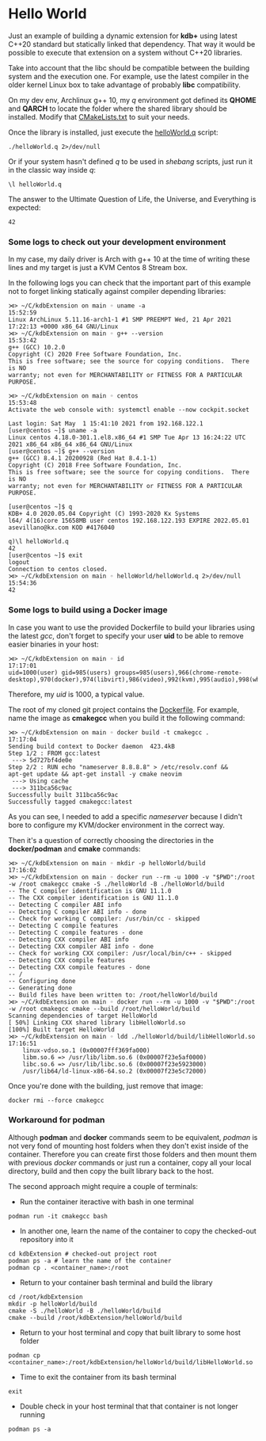 # Hello World

Just an example of building a dynamic extension for **kdb+** using latest C++20 standard but statically linked that dependency. That way it would be possible to execute that extension on a system without C++20 libraries.

Take into account that the libc should be compatible between the building system and the execution one. For example, use the latest compiler in the older kernel Linux box to take advantage of probably **libc** compatibility.

On my dev env, Archlinux g++ 10, my *q* environment got defined its **QHOME** and **QARCH** to locate the folder where the shared library should be installed. Modify that [CMakeLists.txt](CMakeLists.txt) to suit your needs.

Once the library is installed, just execute the [helloWorld.q](helloWorld.q) script:

	./helloWorld.q 2>/dev/null

Or if your system hasn't defined *q* to be used in *shebang* scripts, just run it in the classic way inside *q*:

	\l helloWorld.q

The answer to the Ultimate Question of Life, the Universe, and Everything is expected:

	42

### Some logs to check out your development environment

In my case, my daily driver is Arch with g++ 10 at the time of writing these lines and my target is just a KVM Centos 8 Stream box. 

In the following logs you can check that the important part of this example not to forget linking statically against compiler depending libraries:

````
⋊> ~/C/kdbExtension on main ◦ uname -a                                                                        15:52:59
Linux ArchLinux 5.11.16-arch1-1 #1 SMP PREEMPT Wed, 21 Apr 2021 17:22:13 +0000 x86_64 GNU/Linux
⋊> ~/C/kdbExtension on main ◦ g++ --version                                                                   15:53:42
g++ (GCC) 10.2.0
Copyright (C) 2020 Free Software Foundation, Inc.
This is free software; see the source for copying conditions.  There is NO
warranty; not even for MERCHANTABILITY or FITNESS FOR A PARTICULAR PURPOSE.

⋊> ~/C/kdbExtension on main ◦ centos                                                                          15:53:48
Activate the web console with: systemctl enable --now cockpit.socket

Last login: Sat May  1 15:41:10 2021 from 192.168.122.1
[user@centos ~]$ uname -a
Linux centos 4.18.0-301.1.el8.x86_64 #1 SMP Tue Apr 13 16:24:22 UTC 2021 x86_64 x86_64 x86_64 GNU/Linux
[user@centos ~]$ g++ --version
g++ (GCC) 8.4.1 20200928 (Red Hat 8.4.1-1)
Copyright (C) 2018 Free Software Foundation, Inc.
This is free software; see the source for copying conditions.  There is NO
warranty; not even for MERCHANTABILITY or FITNESS FOR A PARTICULAR PURPOSE.

[user@centos ~]$ q
KDB+ 4.0 2020.05.04 Copyright (C) 1993-2020 Kx Systems
l64/ 4(16)core 15658MB user centos 192.168.122.193 EXPIRE 2022.05.01 asevillano@kx.com KOD #4176040

q)\l helloWorld.q
42
[user@centos ~]$ exit
logout
Connection to centos closed.
⋊> ~/C/kdbExtension on main ◦ helloWorld/helloWorld.q 2>/dev/null                                             15:54:36
42
````

### Some logs to build using a Docker image

In case you want to use the provided Dockerfile to build your libraries using the latest *gcc*, don't forget to specify your user **uid** to be able to remove easier binaries in your host:

````
⋊> ~/C/kdbExtension on main ◦ id                                                                              17:17:01
uid=1000(user) gid=985(users) groups=985(users),966(chrome-remote-desktop),970(docker),974(libvirt),986(video),992(kvm),995(audio),998(wheel)
````

Therefore, my *uid* is 1000, a typical value.

The root of my cloned git project contains the [Dockerfile](../Dockerfile). For example, name the image as **cmakegcc** when you build it the following command:

````
⋊> ~/C/kdbExtension on main ◦ docker build -t cmakegcc .                                                      17:17:04
Sending build context to Docker daemon  423.4kB
Step 1/2 : FROM gcc:latest
 ---> 5d727bf4de0e
Step 2/2 : RUN echo "nameserver 8.8.8.8" > /etc/resolv.conf &&     apt-get update && apt-get install -y cmake neovim
 ---> Using cache
 ---> 311bca56c9ac
Successfully built 311bca56c9ac
Successfully tagged cmakegcc:latest
````

As you can see, I needed to add a specific *nameserver* because I didn't bore to configure my KVM/docker environment in the correct way.

Then it's a question of correctly choosing the directories in the **docker/podman** and **cmake** commands:

````
⋊> ~/C/kdbExtension on main ◦ mkdir -p helloWorld/build                                                       17:16:02
⋊> ~/C/kdbExtension on main ◦ docker run --rm -u 1000 -v "$PWD":/root -w /root cmakegcc cmake -S ./helloWorld -B ./helloWorld/build
-- The C compiler identification is GNU 11.1.0
-- The CXX compiler identification is GNU 11.1.0
-- Detecting C compiler ABI info
-- Detecting C compiler ABI info - done
-- Check for working C compiler: /usr/bin/cc - skipped
-- Detecting C compile features
-- Detecting C compile features - done
-- Detecting CXX compiler ABI info
-- Detecting CXX compiler ABI info - done
-- Check for working CXX compiler: /usr/local/bin/c++ - skipped
-- Detecting CXX compile features
-- Detecting CXX compile features - done
-- /
-- Configuring done
-- Generating done
-- Build files have been written to: /root/helloWorld/build
⋊> ~/C/kdbExtension on main ◦ docker run --rm -u 1000 -v "$PWD":/root -w /root cmakegcc cmake --build /root/helloWorld/build
Scanning dependencies of target HelloWorld
[ 50%] Linking CXX shared library libHelloWorld.so
[100%] Built target HelloWorld
⋊> ~/C/kdbExtension on main ◦ ldd ./helloWorld/build/libHelloWorld.so                                         17:16:51
	linux-vdso.so.1 (0x00007fff369fa000)
	libm.so.6 => /usr/lib/libm.so.6 (0x00007f23e5af0000)
	libc.so.6 => /usr/lib/libc.so.6 (0x00007f23e5923000)
	/usr/lib64/ld-linux-x86-64.so.2 (0x00007f23e5c72000)
````

Once you're done with the building, just remove that image:

````
docker rmi --force cmakegcc
````

### Workaround for podman

Although **podman** and **docker** commands seem to be equivalent, *podman* is not very fond of mounting host folders when they don't exist inside of the container. Therefore you can create first those folders and then mount them with previous *docker* commands or just run a container, copy all your local directory, build and then copy the built library back to the host.

The second approach might require a couple of terminals:

- Run the container iteractive with bash in one terminal
````
podman run -it cmakegcc bash
````
- In another one, learn the name of the container to copy the checked-out repository into it
````
cd kdbExtension # checked-out project root
podman ps -a # learn the name of the container
podman cp . <container_name>:/root
````
- Return to your container bash terminal and build the library
````
cd /root/kdbExtension
mkdir -p helloWorld/build 
cmake -S ./helloWorld -B ./helloWorld/build
cmake --build /root/kdbExtension/helloWorld/build
````
- Return to your host terminal and copy that built library to some host folder
````
podman cp <container_name>:/root/kdbExtension/helloWorld/build/libHelloWorld.so
````
- Time to exit the container from its bash terminal
````
exit
````
- Double check in your host terminal that that container is not longer running
````
podman ps -a
````
